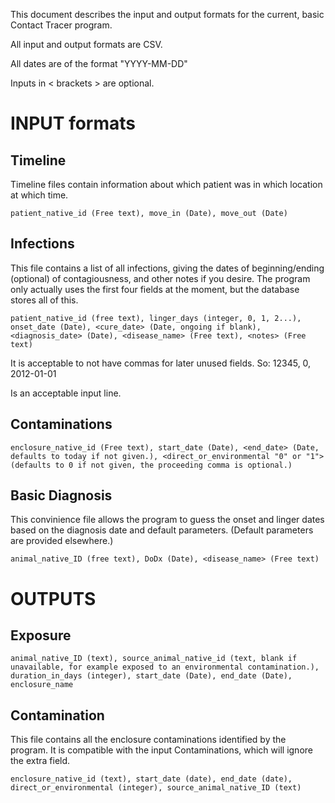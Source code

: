 This document describes the input and output formats for the current, basic Contact Tracer program.

All input and output formats are CSV.

All dates are of the format "YYYY-MM-DD"

Inputs in < brackets > are optional.

INPUT formats
=============

Timeline
--------

Timeline files contain information about which patient was in which location at which time.

	patient_native_id (Free text), move_in (Date), move_out (Date)


Infections
----------

This file contains a list of all infections, giving the dates of beginning/ending (optional) of contagiousness, and other notes if you desire.
The program only actually uses the first four fields at the moment, but the database stores all of this.

	patient_native_id (free text), linger_days (integer, 0, 1, 2...), onset_date (Date), <cure_date> (Date, ongoing if blank), <diagnosis_date> (Date), <disease_name> (Free text), <notes> (Free text)


It is acceptable to not have commas for later unused fields.
So:
	12345, 0, 2012-01-01

Is an acceptable input line.


Contaminations
--------------

	enclosure_native_id (Free text), start_date (Date), <end_date> (Date, defaults to today if not given.), <direct_or_environmental "0" or "1"> (defaults to 0 if not given, the proceeding comma is optional.)


Basic Diagnosis
---------------

This convinience file allows the program to guess the onset and linger dates based on the diagnosis date and default parameters. (Default parameters are provided elsewhere.)

	animal_native_ID (free text), DoDx (Date), <disease_name> (Free text)


OUTPUTS
=======



Exposure
--------

	animal_native_ID (text), source_animal_native_id (text, blank if unavailable, for example exposed to an environmental contamination.), duration_in_days (integer), start_date (Date), end_date (Date), enclosure_name

Contamination
-------------

This file contains all the enclosure contaminations identified by the program. It is compatible with the input Contaminations, which will ignore the extra field.

	enclosure_native_id (text), start_date (date), end_date (date), direct_or_environmental (integer), source_animal_native_ID (text)
